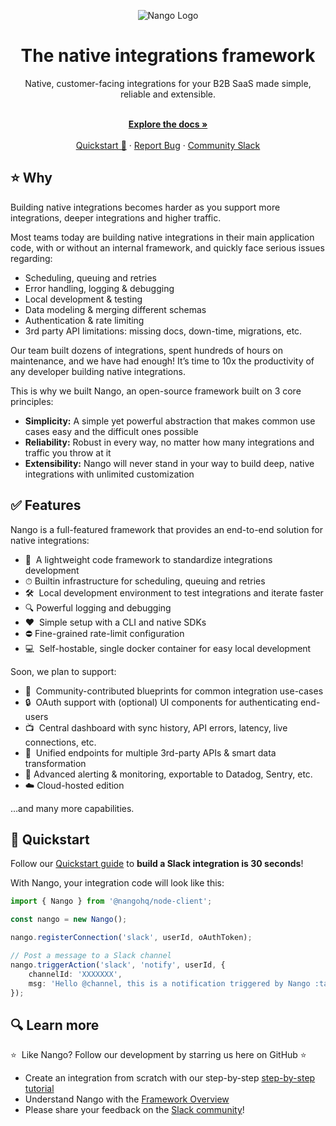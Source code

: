 <div align="center">
  
  ![Nango Logo](https://uploads-ssl.webflow.com/62a9f4a7a5a3d9ef1439982a/62aa0f9de9ebfd31d66f4ef7_Nango-logo-tight.png)

</div>

<h1 align="center">The native integrations framework</h1>

<div align="center">
Native, customer-facing integrations for your B2B SaaS made simple, reliable and extensible.
</div>

<p align="center">
    <br />
    <a href="https://docs.nango.dev" rel="dofollow"><strong>Explore the docs »</strong></a>
    <br />

  <br/>
    <a href="https://docs.nango.dev/quickstart">Quickstart 🚀</a>
    ·
    <a href="https://github.com/nangohq/nango/issues">Report Bug</a>
    ·
    <a href="https://nango.dev/slack">Community Slack</a>
</p>

## ⭐ Why

Building native integrations becomes harder as you support more integrations, deeper integrations and higher traffic.

Most teams today are building native integrations in their main application code, with or without an internal framework, and quickly face serious issues regarding:

-   Scheduling, queuing and retries
-   Error handling, logging & debugging
-   Local development & testing
-   Data modeling & merging different schemas
-   Authentication & rate limiting
-   3rd party API limitations: missing docs, down-time, migrations, etc.

Our team built dozens of integrations, spent hundreds of hours on maintenance, and we have had enough! It’s time to 10x the productivity of any developer building native integrations.

This is why we built Nango, an open-source framework built on 3 core principles:

-   **Simplicity:** A simple yet powerful abstraction that makes common use cases easy and the difficult ones possible
-   **Reliability:** Robust in every way, no matter how many integrations and traffic you throw at it
-   **Extensibility:** Nango will never stand in your way to build deep, native integrations with unlimited customization

## ✅ Features

Nango is a full-featured framework that provides an end-to-end solution for native integrations:

-   📁  A lightweight code framework to standardize integrations development
-   ⏱ Builtin infrastructure for scheduling, queuing and retries
-   🛠  Local development environment to test integrations and iterate faster
-   🔍 Powerful logging and debugging
-   ❤️  Simple setup with a CLI and native SDKs
-   ⛔️ Fine-grained rate-limit configuration
-   💻  Self-hostable, single docker container for easy local development

Soon, we plan to support:

-   👥  Community-contributed blueprints for common integration use-cases
-   🔒  OAuth support with (optional) UI components for authenticating end-users
-   📺  Central dashboard with sync history, API errors, latency, live connections, etc.
-   🧠  Unified endpoints for multiple 3rd-party APIs & smart data transformation
-   🚨 Advanced alerting & monitoring, exportable to Datadog, Sentry, etc.
-   ☁️ Cloud-hosted edition

…and many more capabilities.

## 🚀 Quickstart

Follow our [Quickstart guide](https://docs.nango.dev/quickstart) to **build a Slack integration is 30 seconds**!

With Nango, your integration code will look like this:

```ts
import { Nango } from '@nangohq/node-client';

const nango = new Nango();

nango.registerConnection('slack', userId, oAuthToken);

// Post a message to a Slack channel
nango.triggerAction('slack', 'notify', userId, {
    channelId: 'XXXXXXX',
    msg: 'Hello @channel, this is a notification triggered by Nango :tada:'
});
```

## 🔍 Learn more

⭐  Like Nango? Follow our development by starring us here on GitHub ⭐

-   Create an integration from scratch with our step-by-step [step-by-step tutorial](https://docs.nango.dev/build-integrations/)
-   Understand Nango with the [Framework Overview](https://docs.nango.dev/understand-nango/framework-overview)
-   Please share your feedback on the [Slack community](https://nango.dev/slack)!
